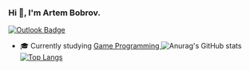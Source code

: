 ### Hi 👋, I'm Artem  Bobrov.
[![Outlook Badge](https://img.shields.io/badge/-artBobr@outlook.com-0078D4?style=flat-square&logo=microsoft-outlook&logoColor=white&link=mailto:artBobr@outlook.com)](mailto:artBobr@outlook.com)
- 🎓 Currently studying <a href="https://www.centennialcollege.ca/programs-courses/full-time/game-programming/">Game Programming </a>
![Anurag's GitHub stats](https://github-readme-stats.vercel.app/api?username=sheifscarlet&show_icons=true&theme=radical)
 [![Top Langs](https://github-readme-stats-git-masterrstaa-rickstaa.vercel.app/api/top-langs/?username=sheifscarlet&theme=radical&layout=compact&langs_count=8)](https://github.com/anuraghazra/github-readme-stats)
 
<!--
**Sargerid/Sargerid** is a ✨ _special_ ✨ repository because its `README.md` (this file) appears on your GitHub profile.

Here are some ideas to get you started:

- 🔭 I’m currently working on ...
- 🌱 I’m currently learning ...
- 👯 I’m looking to collaborate on ...
- 🤔 I’m looking for help with ...
- 💬 Ask me about ...
- 📫 How to reach me: ...
- 😄 Pronouns: ...
- ⚡ Fun fact: ...
-->
